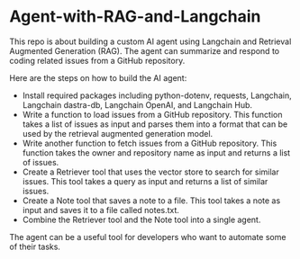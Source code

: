 # Agent-with-RAG-and-Langchain


This repo is about building a custom AI agent using Langchain and Retrieval Augmented Generation (RAG). The agent can summarize and respond to coding related issues from a GitHub repository.

Here are the steps on how to build the AI agent:

- Install required packages including python-dotenv, requests, Langchain, Langchain dastra-db, Langchain OpenAI, and Langchain Hub.
- Write a function to load issues from a GitHub repository. This function takes a list of issues as input and parses them into a format that can be used by the retrieval augmented generation model.
- Write another function to fetch issues from a GitHub repository. This function takes the owner and repository name as input and returns a list of issues.
- Create a Retriever tool that uses the vector store to search for similar issues. This tool takes a query as input and returns a list of similar issues.
- Create a Note tool that saves a note to a file. This tool takes a note as input and saves it to a file called notes.txt.
- Combine the Retriever tool and the Note tool into a single agent.

The agent can be a useful tool for developers who want to automate some of their tasks.
